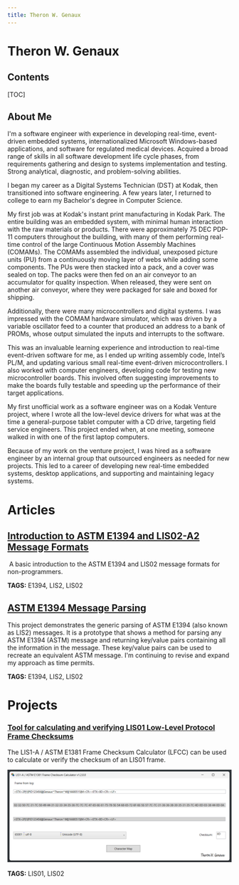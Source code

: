 ```yaml
---
title: Theron W. Genaux
---
```


# Theron W. Genaux

## Contents

[TOC]

## About Me

I'm a software engineer with experience in developing real-time, event-driven embedded systems, internationalized Microsoft Windows-based applications, and software for regulated medical devices. Acquired a broad range of skills in all software development life cycle phases, from requirements gathering and design to systems implementation and testing. Strong analytical, diagnostic, and problem-solving abilities.

I began my career as a Digital Systems Technician (DST) at Kodak, then transitioned into software engineering. A few years later, I returned to college to earn my Bachelor's degree in Computer Science.

My first job was at Kodak's instant print manufacturing in Kodak Park. The entire building was an embedded system, with minimal human interaction with the raw materials or products. There were approximately 75 DEC PDP-11 computers throughout the building, with many of them performing real-time control of the large Continuous Motion Assembly Machines (COMAMs). The COMAMs assembled the individual, unexposed picture units (PU) from a continuously moving layer of webs while adding some components. The PUs were then stacked into a pack, and a cover was sealed on top. The packs were then fed on an air conveyor to an accumulator for quality inspection. When released, they were sent on another air conveyor, where they were packaged for sale and boxed for shipping.

 Additionally, there were many microcontrollers and digital systems. I was impressed with the COMAM hardware simulator, which was driven by a variable oscillator feed to a counter that produced an address to a bank of PROMs, whose output simulated the inputs and interrupts to the software.  

This was an invaluable learning experience and introduction to real-time event-driven software for me, as I ended up writing assembly code, Intel’s PL/M, and updating various small real-time event-driven microcontrollers. I also worked with computer engineers, developing code for testing new microcontroller boards. This involved often suggesting improvements to make the boards fully testable and speeding up the performance of their target applications.

My first unofficial work as a software engineer was on a Kodak Venture project, where I wrote all the low-level device drivers for what was at the time a general-purpose tablet computer with a CD drive, targeting field service engineers. This project ended when, at one meeting, someone walked in with one of the first laptop computers. 

Because of my work on the venture project, I was hired as a software engineer by an internal group that outsourced engineers as needed for new projects. This led to a career of developing new real-time embedded systems, desktop applications, and supporting and maintaining legacy systems.



# Articles

## [Introduction to ASTM E1394 and LIS02-A2 Message Formats](https://twgenaux.github.io/MessageFormats/MessageFormats)

​	A basic introduction to the ASTM E1394 and LIS02 message formats for non-programmers.

**TAGS:** E1394, LIS2, LIS02

## [ASTM E1394 Message Parsing](https://twgenaux.github.io/ASTME1394MessagParsing/ASTME1394MessagParsing)  

This project demonstrates the generic parsing of ASTM E1394 (also known as LIS2) messages. It is a prototype that shows a method for parsing any ASTM E1394 (ASTM) message and returning key/value pairs containing all the information in the message. These key/value pairs can be used to recreate an equivalent ASTM message. I'm continuing to revise and expand my approach as time permits.

**TAGS:** E1394, LIS2, LIS02

# Projects

### [Tool for calculating and verifying LIS01 Low-Level Protocol Frame Checksums](https://github.com/twgenaux/LIS01-Checksum-Calculatpr-Verifier) 

The LIS1-A / ASTM E1381 Frame Checksum Calculator (LFCC) can be used to calculate or verify the checksum of an LIS01 frame.

![image-20250314201901833.png](https://github.com/twgenaux/LIS01-Checksum-Calculatpr-Verifier/blob/main/README.assets/image-20250314201901833.png?raw=true) 

**TAGS:** LIS01, LIS02


